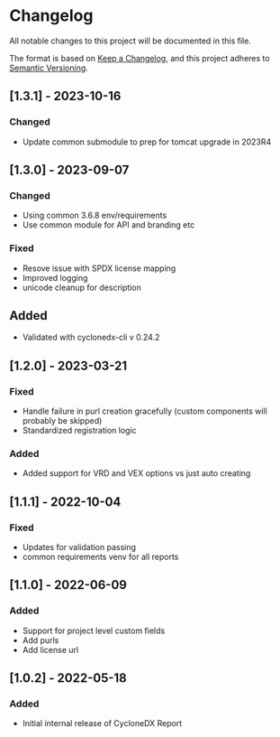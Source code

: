 # Changelog
All notable changes to this project will be documented in this file.

The format is based on [Keep a Changelog](https://keepachangelog.com/en/1.0.0/),
and this project adheres to [Semantic Versioning](https://semver.org/spec/v2.0.0.html).


## [1.3.1] - 2023-10-16
### Changed
- Update common submodule to prep for tomcat upgrade in 2023R4

## [1.3.0] - 2023-09-07
### Changed
- Using common 3.6.8 env/requirements
- Use common module for API and branding etc
### Fixed
- Resove issue with SPDX license mapping
- Improved logging
- unicode cleanup for description
## Added
- Validated with cyclonedx-cli v 0.24.2


## [1.2.0] - 2023-03-21
### Fixed
- Handle failure in purl creation gracefully (custom components will probably be skipped)
- Standardized registration logic
### Added
- Added support for VRD and VEX options vs just auto creating

## [1.1.1] - 2022-10-04
### Fixed
- Updates for validation passing
- common requirements venv for all reports

## [1.1.0] - 2022-06-09
### Added
- Support for project level custom fields
- Add purls
- Add license url

## [1.0.2] - 2022-05-18
### Added
- Initial internal release of CycloneDX Report